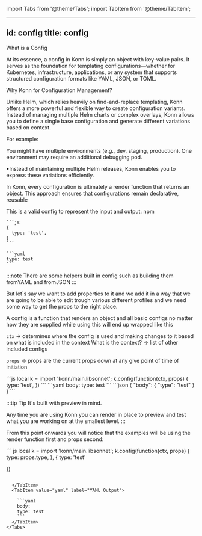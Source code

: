 import Tabs from '@theme/Tabs';
import TabItem from '@theme/TabItem';

---
id: config
title: config
---
What is a Config

At its essence, a config in Konn is simply an object with key-value pairs. It serves as the foundation for templating configurations—whether for Kubernetes, infrastructure, applications, or any system that supports structured configuration formats like YAML, JSON, or TOML.

Why Konn for Configuration Management?

Unlike Helm, which relies heavily on find-and-replace templating, Konn offers a more powerful and flexible way to create configuration variants. Instead of managing multiple Helm charts or complex overlays, Konn allows you to define a single base configuration and generate different variations based on context.

For example:

You might have multiple environments (e.g., dev, staging, production).
One environment may require an additional debugging pod.

•Instead of maintaining multiple Helm releases, Konn enables you to express these variations efficiently.

In Konn, every configuration is ultimately a render function that returns an object. This approach ensures that configurations remain declarative, reusable



This is a valid config to represent the input and output:
npm

<Tabs>
  <TabItem value="jsonnet" label="Jsonnet" default>

    ```js
    {
      type: 'test',
    }
    ```

  </TabItem>
  <TabItem value="yaml" label="YAML Output">

    ```yaml
    type: test
    ```

  </TabItem>
</Tabs>

:::note
There are some helpers built in config such as building them fromYAML and fromJSON
:::

But let`s say we want to add properties to it and we add it in a way that we are going to be able to edit trough various different profiles and we need some way to get the props to the right place.

A config is a function that renders an object and all basic configs no matter how they are supplied while using this will end up wrapped like this

`ctx` -> determines where the config is used and making changes to it based on what is included in the context
What is the context? -> list of other included configs


`props` -> props are the current props down at any give point of time of initiation

<Tabs>
  <TabItem value="jsonnet" label="Jsonnet" default>
    ```js
    local k = import 'konn/main.libsonnet';
    k.config(function(ctx, props)
    {
        type: 'test',
    })
    ``` 
  </TabItem>
  <TabItem value="yaml" label="YAML Output">
    ```yaml
    body:
    type: test
    ```
  </TabItem>
  <TabItem value="json" label="JSON">
    ```json
    {
      "body": {
        "type": "test"
      }
    }
    ```
  </TabItem>
</Tabs>


:::tip Tip
It`s built with preview in mind. 

Any time you are using Konn you can render in place to preview and test what you are working on at the smallest level.
:::


From this point onwards you will notice that the examples will be using the render function first and props second:

<Tabs>
  <TabItem value="jsonnet" label="Jsonnet" default>
``` js
local k = import 'konn/main.libsonnet';
k.config(function(ctx, props)
{
    type: props.type,
}, {
    type: 'test'

})
```

  </TabItem>
  <TabItem value="yaml" label="YAML Output">

    ```yaml
    body:
    type: test
    ```
  </TabItem>
</Tabs>


